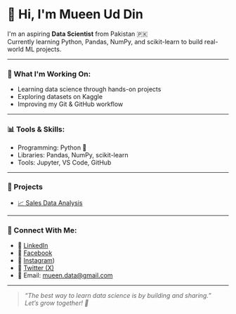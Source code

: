 # 👋 Hi, I'm Mueen Ud Din

I'm an aspiring **Data Scientist** from Pakistan 🇵🇰  
Currently learning Python, Pandas, NumPy, and scikit-learn to build real-world ML projects.

---

### 🚀 What I'm Working On:
- Learning data science through hands-on projects
- Exploring datasets on Kaggle
- Improving my Git & GitHub workflow

---

### 📊 Tools & Skills:
- Programming: Python 🐍
- Libraries: Pandas, NumPy, scikit-learn
- Tools: Jupyter, VS Code, GitHub

---

### 📂 Projects
- [📈 Sales Data Analysis](https://github.com/mueen-ds/Sales-Data-Analysis)

---

### 🔗 Connect With Me:
- 🔹 [LinkedIn](https://www.linkedin.com/in/mueen-ud-din)
- 🔹 [Facebook](https://www.facebook.com/profile.php?id=61575847506194)
- 🔹 [Instagram](https://www.instagram.com/mueen.codes/))
- 🔹 [Twitter (X)](https://twitter.com/MueenDS)  
- 📧 Email: mueen.data@gmail.com  

---

> *“The best way to learn data science is by building and sharing.”*  
> *Let’s grow together! 🤝*
